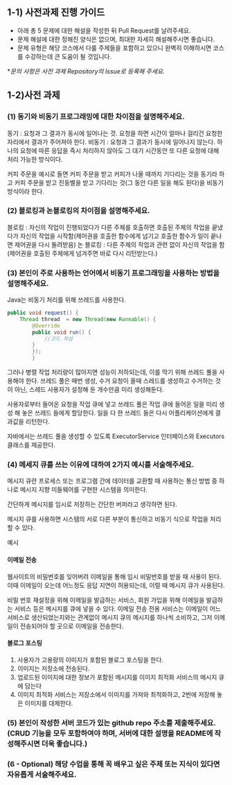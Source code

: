 ## 1-1) 사전과제 진행 가이드

- 아래 총 5 문제에 대한 해설을 작성한 뒤 Pull Request를 날려주세요.
- 문제 해설에 대한 정해진 양식은 없으며, 최대한 자세히 해설해주시면 좋습니다.
- 문제 유형은 해당 코스에서 다룰 주제들을 포함하고 있으니 완벽히 이해하시면 코스를 수강하는데 큰 도움이 될 것입니다.

**문의 사항은 사전 과제 Repository의 Issue로 등록해 주세요.*
  


## 1-2)사전 과제
### (1) 동기와 비동기 프로그래밍에 대한 차이점을 설명해주세요. 
동기 : 요청과 그 결과가 동시에 일어나는 것. 요청을 하면 시간이 얼마나 걸리건 요청한 자리에서 결과가 주어져야 한다. 
비동기 : 요청과 그 결과가 동시에 일어나지 않는다. 하나의 요청에 따른 응답을 즉시 처리하지 않아도 그 대기 시간동안 또 다른 요청에 대해 처리 가능한 방식이다.

커피 주문을 예시로 들면 커피 주문을 받고 커피가 나올 때까지 기다리는 것을 동기라 하고 커피 주문을 받고 진동벨을 받고 기다리는 것(그 동안 다른 일을 해도 된다)을 비동기 방식이라 한다.

### (2) 블로킹과 논블로킹의 차이점을 설명해주세요.

블로킹 : 자신의 작업이 진행되었다가 다른 주체를 호출하면 호출된 주체의 작업을 끝냈다가 자신의 작업을 시작함(제어권을 호출한 함수에게 넘기고 호출한 함수가 일이 끝나면 제어권을 다시 돌려받음) 
논 블로킹 : 다른 주체의 작업과 관련 없이 자신의 작업을 함(제어권을 호출된 주체에게 넘겨주면 바로 다시 리턴받는다.)

### (3) 본인이 주로 사용하는 언어에서 비동기 프로그래밍을 사용하는 방법을 설명해주세요. 

Java는 비동기 처리를 위해 쓰레드를 사용한다.
```java
public void request() {
    Thread thread  = new Thread(new Runnable() {
        @Override
        public void run() {
            //코드 작성
        }
        });
        }
```
그러나 병렬 작업 처리량이 많아지면 성능이 저하되는데, 이를 막기 위해 쓰레드 풀을 사용해야 한다. 쓰레드 풀은 매번 생성, 수거 요청이 올때 스레드를 생성하고 수거하는 것이 아닌, 스레드 사용자가 설정해 둔 개수만큼 미리 생성해둔다.

사용자로부터 들어온 요청을 작업 큐에 넣고 쓰레드 풀은 작업 큐에 들어온 일을 미리 생성 해 놓은 쓰레드 들에게 할당한다. 일을 다 한 쓰레드 들은 다시 어플리케이션에게 결과값을 리턴한다.

자바에서는 쓰레드 풀을 생성할 수 있도록 ExecutorService 인터페이스와 Executors 클래스를 제공한다.

### (4) 메세지 큐를 쓰는 이유에 대하여 2가지 예시를 서술해주세요.

메시지 큐란 프로세스 또는 프로그램 간에 데이터를 교환할 때 사용하는 통신 방법 중 하나로 메시지 지향 미들웨어를 구현한 시스템을 의미한다.

간단하게 메시지를 임시로 저장하는 간단한 버퍼라고 생각하면 된다.

메시지 큐를 사용하면 시스템의 서로 다른 부분이 통신하고 비동기 식으로 작업을 처리할 수 있다.

예시

#### 이메일 전송 
웹사이트의 비밀번호를 잊어버려 이메일을 통해 임시 비밀번호를 받을 때 사용이 된다. 이때 이메일이 오는데 어느정도 응답 지연이 허용되는데, 이럴 때 메시지 큐가 사용된다.

비밀 번호 재설정을 위해 이메일을 발급하는 서비스, 회원 가입을 위해 이메일을 발급하는 서비스 등은 메시지를 큐에 넣을 수 있다.
이메일 전송 전용 서비스는 이메일이 어느 서비스로 생산되었는지와는 관계없이 메시지 큐의 메시지를 하나씩 소비하고, 그저 이메일이 전송되어야 할 곳으로 이메일을 전송한다.

#### 블로그 포스팅

1. 사용자가 고용량의 이미지가 포함된 블로그 포스팅을 한다.
2. 이미지는 저장소에 전송된다.
3. 업로드된 이미지에 대한 정보가 포함된 메시지를 이미지 최적화 서비스의 메시지 큐에 담는다
4. 이미지 최적화 서비스는 저장소에서 이미지를 가져와 최적화하고, 2번에 저장해 놓은 이미지를 대체한다.


### (5) 본인이 작성한 서버 코드가 있는 github repo 주소를 제출해주세요. (CRUD 기능을 모두 포함하여야 하며, 서버에 대한 설명을 README에 작성해주시면 더욱 좋습니다.) 
### (6 - Optional) 해당 수업을 통해 꼭 배우고 싶은 주제 또는 지식이 있다면 자유롭게 서술해주세요.
